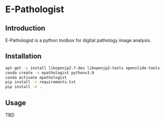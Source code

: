 # E-Pathologist

## Introduction

E-Pathologist is a python toolbox for digital pathology image analysis.

## Installation

```bash
apt-get -y install libopenjp2-7-dev libopenjp2-tools openslide-tools
conda create -n epathologist python=3.9
conda activate epathologist
pip install -r requirements.txt
pip install -e .
```

## Usage

TBD
